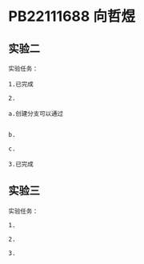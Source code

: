# PB22111688 向哲煜

## 实验二

    实验任务：

    1.已完成

    2.

    a.创建分支可以通过

```

```

    b.

    c.

    3.已完成

## 实验三

    实验任务：

    1.

    2.

    3.
